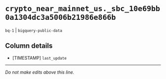 # `crypto_near_mainnet_us._sbc_10e69bb0a1304dc3a5006b21986e866b`
`bq-1` | `bigquery-public-data`

## Column details
* [TIMESTAMP] `last_update`

-------------------------------------------------------------------------------
*Do not make edits above this line.*
